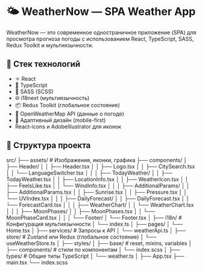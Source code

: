 # 🌤 WeatherNow — SPA Weather App

WeatherNow — это современное одностраничное приложение (SPA) для просмотра прогноза погоды с использованием React, TypeScript, SASS, Redux Toolkit и мультиязычности.

## 🔧 Стек технологий

- ⚛️ React
- 📘 TypeScript
- 🎨 SASS (SCSS)
- 🌐 i18next (мультиязычность)
- 📦 Redux Toolkit (глобальное состояние)
- 📡 OpenWeatherMap API (данные о погоде)
- 📱 Адаптивный дизайн (mobile-first)
- React-icons и AdobeIllustrator для иконок

## 📁 Структура проекта

src/
├── assets/ # Изображения, иконки, графика
├── components/
│ ├── Header/
│ │ ├── Header.tsx
│ │ ├── Logo.tsx
│ │ ├── CitySearch.tsx
│ │ └── LanguageSwitcher.tsx
│ │
│ ├── TodayWeather/
│ │ ├── TodayWeather.tsx
│ │ ├── LocationInfo.tsx
│ │ ├── WeatherIcon.tsx
│ │ ├── FeelsLike.tsx
│ │ └── WindInfo.tsx
│ │
│ ├── AdditionalParams/
│ │ ├── AdditionalParams.tsx
│ │ ├── Sunrise.tsx
│ │ ├── Pressure.tsx
│ │ └── UVIndex.tsx
│ │
│ ├── DailyForecast/
│ │ ├── DailyForecast.tsx
│ │ └── ForecastCard.tsx
│ │
│ ├── WeatherChart/
│ │ └── WeatherChart.tsx
│ │
│ ├── MoonPhases/
│ │ ├── MoonPhases.tsx
│ │ └── MoonPhaseCard.tsx
│ │
│ └── Footer/
│ └── Footer.tsx
│
├── i18n/ # Конфигурация мультиязычности
│ └── index.ts
│
├── pages/
│ └── Home.tsx
│
├── services/ # Запросы к API
│ └── weatherApi.ts
│
├── store/ # Zustand или Redux (глобальное состояние)
│ └── useWeatherStore.ts
│
├── styles/
│ ├── base/ # reset, mixins, variables
│ ├── components/ # стили по компонентам
│ └── index.scss
│
├── types/ # Общие типы TypeScript
│ └── weather.ts
│
├── App.tsx
├── main.tsx
└── index.scss
